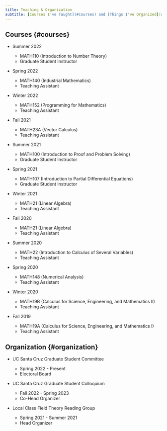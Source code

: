 ```yaml
---
title: Teaching & Organization
subtitle: [Courses I've Taught](#courses) and [Things I've Organized](#organization)
---
```



## Courses {#courses}

- Summer 2022    
  - MATH110 (Introduction to Number Theory)    
  - Graduate Student Instructor  
  
- Spring 2022    
  - MATH140 (Industrial Mathematics)    
  - Teaching Assistant
  
- Winter 2022
  - MATH152 (Programming for Mathematics)
  - Teaching Assistant
 
- Fall 2021
  - MATH23A (Vector Calculus)
  - Teaching Assistant
 
- Summer 2021
  - MATH100 (Introduction to Proof and Problem Solving)
  - Graduate Student Instructor

- Spring 2021
  - MATH107 (Introduction to Partial Differential Equations)
  - Graduate Student Instructor

- Winter 2021
  - MATH21 (Linear Algebra)
  - Teaching Assistant

- Fall 2020
  - MATH21 (Linear Algebra)
  - Teaching Assistant
 
- Summer 2020
  - MATH22 (Introduction to Calculus of Several Variables)
  - Teaching Assistant
 
- Spring 2020
  - MATH148 (Numerical Analysis)
  - Teaching Assistant
 
- Winter 2020
  - MATH19B (Calculus for Science, Engineering, and Mathematics II)
  - Teaching Assistant

- Fall 2019 
  - MATH19A (Calculus for Science, Engineering, and Mathematics I)
  - Teaching Assistant

## Organization {#organization}

- UC Santa Cruz Graduate Student Committee
  - Spring 2022 - Present
  - Electoral Board

- UC Santa Cruz Graduate Student Colloquium
  - Fall 2022 - Spring 2023
  - Co-Head Organizer

- Local Class Field Theory Reading Group
  - Spring 2021 - Summer 2021
  - Head Organizer
